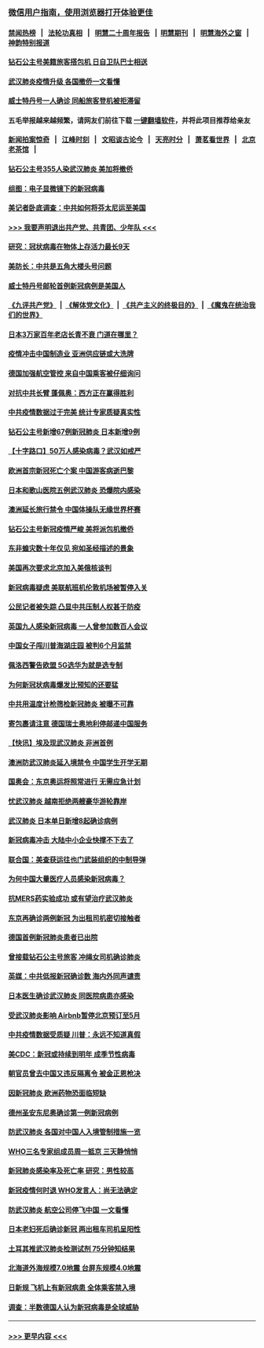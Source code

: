 ### [微信用户指南，使用浏览器打开体验更佳](https://github.com/gfw-breaker/banned-news1/blob/master/indexes/wechat-guide.md?t=0)
#### [禁闻热榜](热点新闻.md?t=0)  &nbsp;&nbsp;|&nbsp;&nbsp; [法轮功真相](https://github.com/gfw-breaker/truth/blob/master/README.md?t=0) &nbsp;&nbsp;|&nbsp;&nbsp; [明慧二十周年报告](https://github.com/gfw-breaker/mh-reports/blob/master/README.md?t=0) &nbsp;&nbsp;|&nbsp;&nbsp;[明慧期刊](https://github.com/gfw-breaker/mh-qikan) &nbsp;&nbsp;|&nbsp;&nbsp; [明慧海外之窗](https://github.com/gfw-breaker/mh-news/blob/master/README.md?t=0) &nbsp;&nbsp;|&nbsp;&nbsp; [神韵特别报道](https://github.com/gfw-breaker/mh-news/blob/master/shenyun.md?t=0)
#### [钻石公主号美籍旅客搭包机 日自卫队巴士相送](../pages/nsc418/n11872947.md?t=02161933) 
#### [武汉肺炎疫情升级 各国撤侨一文看懂](../pages/nsc418/n11859313.md?t=02161933) 
#### [威士特丹号一人确诊 同船旅客登机被拒滞留](../pages/nsc418/n11872823.md?t=02161933) 
#### 五毛举报越来越频繁，请网友们前往下载 [一键翻墙软件](https://github.com/gfw-breaker/ssr-accounts)，并将此项目推荐给亲友
#### [新闻拍案惊奇](https://github.com/gfw-breaker/banned-news1/blob/master/pages/link4.md) &nbsp;&nbsp;|&nbsp;&nbsp; [江峰时刻](https://github.com/gfw-breaker/banned-news1/blob/master/pages/link4.md) &nbsp;&nbsp;|&nbsp;&nbsp; [文昭谈古论今](https://github.com/gfw-breaker/banned-news1/blob/master/pages/link4.md) &nbsp;&nbsp;|&nbsp;&nbsp; [天亮时分](https://github.com/gfw-breaker/banned-news1/blob/master/pages/link4.md) &nbsp;&nbsp;|&nbsp;&nbsp; [萧茗看世界](https://github.com/gfw-breaker/banned-news1/blob/master/pages/link4.md) &nbsp;&nbsp;|&nbsp;&nbsp; [北京老茶馆](https://github.com/gfw-breaker/banned-news1/blob/master/pages/link4.md) &nbsp;&nbsp;|&nbsp;&nbsp; 
#### [钻石公主号355人染武汉肺炎 美加将撤侨](../pages/nsc418/n11872392.md?t=02161933) 
#### [组图：电子显微镜下的新冠病毒](../pages/nsc418/n11872057.md?t=02161933) 
#### [美记者卧底调查：中共如何将芬太尼运至美国](../pages/nsc418/n11871821.md?t=02161933) 
#### [>>> 我要声明退出共产党、共青团、少年队 <<<](https://github.com/begood0513/goodnews/blob/master/quit/letter.md) 
#### [研究：冠状病毒在物体上存活力最长9天](../pages/nsc418/n11871871.md?t=02161933) 
#### [美防长：中共是五角大楼头号问题](../pages/nsc418/n11871768.md?t=02161933) 
#### [威士特丹号邮轮首例新冠病例是美国人](../pages/nsc418/n11871731.md?t=02161933) 
#### [《九评共产党》](https://github.com/begood0513/9ping.md/blob/master/README.md) &nbsp;|&nbsp; [《解体党文化》](../../../../jtdwh.md/blob/master/README.md)  &nbsp;|&nbsp; [《共产主义的终极目的》](../../../../gczydzjmd.md/blob/master/README.md) &nbsp;|&nbsp; [《魔鬼在统治我们的世界》](../../../../mgztzwmdsj.md/blob/master/README.md) 
#### [日本3万家百年老店长青不衰 门道在哪里？](../pages/nsc418/n11871670.md?t=02161933) 
#### [疫情冲击中国制造业 亚洲供应链或大洗牌](../pages/nsc418/n11871629.md?t=02161933) 
#### [德国加强航空管控 来自中国乘客被仔细询问](../pages/nsc418/n11871572.md?t=02161933) 
#### [对抗中共长臂 蓬佩奥：西方正在赢得胜利](../pages/nsc418/n11871500.md?t=02161933) 
#### [中共疫情数据过于完美 统计专家质疑真实性](../pages/nsc418/n11870197.md?t=02161933) 
#### [钻石公主号新增67例新冠肺炎 日本新增9例](../pages/nsc418/n11871311.md?t=02161933) 
#### [【十字路口】50万人感染病毒？武汉如戒严](../pages/nsc418/n11870405.md?t=02161933) 
#### [欧洲首宗新冠死亡个案 中国游客病逝巴黎](../pages/nsc418/n11871247.md?t=02161933) 
#### [日本和歌山医院五例武汉肺炎 恐爆院内感染](../pages/nsc418/n11871128.md?t=02161933) 
#### [澳洲延长旅行禁令 中国体操队无缘世界杯赛](../pages/nsc418/n11870446.md?t=02161933) 
#### [钻石公主号新冠疫情严峻 美将派包机撤侨](../pages/nsc418/n11870505.md?t=02161933) 
#### [东非蝗灾数十年仅见 宛如圣经描述的景象](../pages/nsc418/n11870398.md?t=02161933) 
#### [美国再次要求北京加入美俄核谈判](../pages/nsc418/n11870138.md?t=02161933) 
#### [新冠病毒疑虑 美联航班机伦敦机场被暂停入关](../pages/nsc418/n11870015.md?t=02161933) 
#### [公民记者被失踪 凸显中共压制人权甚于防疫](../pages/nsc418/n11870042.md?t=02161933) 
#### [英国九人感染新冠病毒 一人曾参加数百人会议](../pages/nsc418/n11869987.md?t=02161933) 
#### [中国女子闯川普海湖庄园 被判6个月监禁](../pages/nsc418/n11869919.md?t=02161933) 
#### [佩洛西警告欧盟 5G选华为就是选专制](../pages/nsc418/n11869898.md?t=02161933) 
#### [为何新冠状病毒爆发比预知的还要猛](../pages/nsc418/n11869828.md?t=02161933) 
#### [中共用温度计枪筛检新冠肺炎 被曝不可靠](../pages/nsc418/n11869707.md?t=02161933) 
#### [寄包裹请注意 德国瑞士奥地利停邮递中国服务](../pages/nsc418/n11869727.md?t=02161933) 
#### [【快讯】埃及现武汉肺炎 非洲首例](../pages/nsc418/n11869766.md?t=02161933) 
#### [澳洲防武汉肺炎延入境禁令 中国学生开学无期](../pages/nsc418/n11869546.md?t=02161933) 
#### [国奥会：东京奥运将照常进行 无需应急计划](../pages/nsc418/n11869422.md?t=02161933) 
#### [忧武汉肺炎 越南拒绝两艘豪华游轮靠岸](../pages/nsc418/n11867444.md?t=02161933) 
#### [武汉肺炎 日本单日新增8起确诊病例](../pages/nsc418/n11869272.md?t=02161933) 
#### [新冠病毒冲击 大陆中小企业快撑不下去了](../pages/nsc418/n11869259.md?t=02161933) 
#### [联合国：美查获运往也门武装组织的中制导弹](../pages/nsc418/n11868677.md?t=02161933) 
#### [为何中国大量医疗人员感染新冠病毒？](../pages/nsc418/n11869001.md?t=02161933) 
#### [抗MERS药实验成功 或有望治疗武汉肺炎](../pages/nsc418/n11868912.md?t=02161933) 
#### [东京再确诊两例新冠 为出租司机密切接触者](../pages/nsc418/n11868770.md?t=02161933) 
#### [德国首例新冠肺炎患者已出院](../pages/nsc418/n11868714.md?t=02161933) 
#### [曾接载钻石公主号旅客 冲绳女司机确诊肺炎](../pages/nsc418/n11868610.md?t=02161933) 
#### [英媒：中共低报新冠确诊数 海内外同声谴责](../pages/nsc418/n11867421.md?t=02161933) 
#### [日本医生确诊武汉肺炎 同医院病患亦感染](../pages/nsc418/n11867779.md?t=02161933) 
#### [受武汉肺炎影响 Airbnb暂停北京预订至5月](../pages/nsc418/n11867428.md?t=02161933) 
#### [中共疫情数据受质疑 川普：永远不知道真假](../pages/nsc418/n11867195.md?t=02161933) 
#### [美CDC：新冠或持续到明年 成季节性病毒](../pages/nsc418/n11867279.md?t=02161933) 
#### [朝官员曾去中国又违反隔离令 被金正恩枪决](../pages/nsc418/n11867087.md?t=02161933) 
#### [因新冠肺炎 欧洲药物恐面临短缺](../pages/nsc418/n11867036.md?t=02161933) 
#### [德州圣安东尼奥确诊第一例新冠病例](../pages/nsc418/n11867194.md?t=02161933) 
#### [防武汉肺炎 各国对中国人入境管制措施一览](../pages/nsc418/n11838726.md?t=02161933) 
#### [WHO三名专家组成员周一抵京 三天静悄悄](../pages/nsc418/n11866947.md?t=02161933) 
#### [新冠肺炎感染率及死亡率 研究：男性较高](../pages/nsc418/n11866956.md?t=02161933) 
#### [新冠疫情何时退 WHO发言人：尚无法确定](../pages/nsc418/n11866864.md?t=02161933) 
#### [防武汉肺炎 航空公司停飞中国 一文看懂](../pages/nsc418/n11866800.md?t=02161933) 
#### [日本老妇死后确诊新冠 两出租车司机呈阳性](../pages/nsc418/n11866755.md?t=02161933) 
#### [土耳其推武汉肺炎检测试剂 75分钟知结果](../pages/nsc418/n11866520.md?t=02161933) 
#### [北海道外海规模7.0地震 台屏东规模4.0地震](../pages/nsc418/n11866262.md?t=02161933) 
#### [日新规 飞机上有新冠病患 全体乘客禁入境](../pages/nsc418/n11866233.md?t=02161933) 
#### [调查：半数德国人认为新冠病毒是全球威胁](../pages/nsc418/n11866687.md?t=02161933) 

----
#### [ >>> 更早内容 <<< ](../indexes/nsc418-earlier.md)
